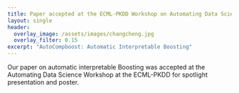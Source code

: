 ```yaml
---
title: Paper accepted at the ECML-PKDD Workshop on Automating Data Science (ADS2021)
layout: single
header:
  overlay_image: /assets/images/changcheng.jpg
  overlay_filter: 0.15
excerpt: "AutoCompboost: Automatic Interpretable Boosting"
---
```


Our paper on automatic interpretable Boosting was accepted at the Automating Data Science Workshop at the ECML-PKDD for spotlight presentation and poster.
